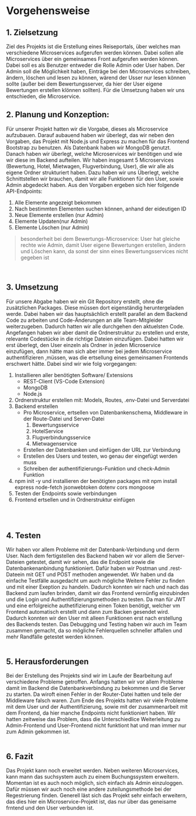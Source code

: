# Vorgehensweise

## 1. Zielsetzung
Ziel des Projekts ist die Erstellung eines Reiseportals, über welches man verschiedene Microservices aufgerufen werden können. Dabei sollen alle Microservices über ein gemeinsames Front aufgerufen werden können. Dabei soll es als Benutzer entweder die Rolle Admin oder User haben. Der Admin soll die Möglichkeit haben, Einträge bei den Microservices schreiben, ändern, löschen und lesen zu können, wärend der Usser nur lesen können sollte (außer bei dem Bewertungsserver, da hier der User eigene Bewertungen erstellen klönnen sollten). Für die Umsetzung haben wir uns entschieden, die Microservice.


## 2. Planung und Konzeption:
Für unserer Projekt hatten wir die Vorgabe, dieses als Microservice aufzubauen. Darauf aubauend haben wir überlegt, das wir neben den Vorgaben, das Projekt mit Node.js und Express zu machen für das Frontend Bootstrap zu benutzen. Als Datenbank haben wir MongoDB genutzt. Danach haben wir überlegt, welche Microservices wir benötigen und wie wir diese im Backend aufteilen. Wir haben insgesamt 5 Microservices (Bewertung, Hotel, Mietwagen, Flugverbindung, User), die wir alle als eigene Ordner strukturiert haben. Dazu haben wir uns Überlegt, welche Schnittstellen wir brauchen, damit wir alle Funktionen für den User, sowie Admin abgedeckt haben. Aus den Vorgaben ergeben sich hier folgende API-Endpoints:

1. Alle Elemente angezeigt bekommen
2. Nach bestimmten Elementen suchen können, anhand der eideutigen ID
3. Neue Elemente erstellen (nur Admin)
4. Elemente Updaten(nur Admin)
5. Elemente Löschen (nur Admin)

> besonderheit bei dem Bewertungs-Microservice: User hat gleiche rechte wie Admin, damit User eigene Bewertungen erstellen, ändern und Löschen kann, da sonst der sinn eines Bewertungsservices nicht gegeben ist<br/>
<br/>

## 3. Umsetzung
Für unsere Abgabe haben wir ein Git Repository erstellt, ohne die zusätzlichen Packages. Diese müssen dort eigenständig heruntergeladen werde. Dabei haben wir das hauptsächlich erstellt parallel an dem Backend Code zu arbeiten und Code-Änderungen an alle Team-Mitgleider weiterzugeben. Dadurch hatten wir alle durchgehen den aktuelsten Code. Angefangen haben wir aber damit die Ordnerstruktur zu erstellen und erste, relevante Codestücke in die richtige Dateien einzufügen. Dabei hatten wir erst überlegt, den User einzeln als Ordner in jeden Microservice einzufügen, dann hätte man sich aber immer bei jedem Microservice authentifizieren ,müssen, was die ertsellung eines gemeinsamen Frontends erschwert hätte. Dabei sind wir wie folg vorgegangen:
1. Installieren aller benötigten Software/ Extensions
   - REST-Client (VS-Code Extension)
   - MongoDB
   - Node.js
1. Ordnerstruktur erstellen mit: Models, Routes, .env-Datei und Serverdatei
2. Backend erstellen
   - Pro Microservice, ertsellen von Datenbankenschema, Middleware in der Route-Datei und Server-Datei
       1. Bewertungsservice
       2. HotelService
       3. Flugverbindungsservice
       4. Mietwagenservice
   - Erstellen der Datenbanken und einfügen der URL zur Verbindung
   - Erstellen des Users und testen, wo genau der eingefügt werden muss
   - Schreiben der authentifizierungs-Funktion und check-Admin Funktion
3. npm init -y und installieren der benötigten packages mit npm install express node-fetch jsonwebtoken dotenv cors mongoose
3. Testen der Endpoints sowie verbindungen
4. Frontend ertsellen und in Ordnerstruktur einfügen
<br/>
<br/>

## 4. Testen
Wir haben vor allem Probleme mit der Datenbank-Verbindung und derm User. Nach dem fertigstellen des Backend haben wir vor allem die Server-Dateien getestet, damit wir sehen, das die Endpoint sowie die Datenbankenanbindung funktioniert. Dafür haben wir Postman und .rest-Dateein mit GET und POST methoden angewendet. Wir haben und da einfache Testfälle ausgedacht um auch mögliche Weitere Fehler zu finden und mit einer Exeption zu handeln. Dadurch konnten wir nach und nach das Backend zum laufen brinden, damit wir das Frontend vernünfig einzubinden und die Login und Authentifizierungsmethoden zu testen. Da man für JWT und eine erfolgreiche authetifizierung einen Token benötigt, welcher vm Frontend automatisch erstellt und dann zum Backen gesendet wird. Dadurch konnten wir den User mit alleen Funktionen erst nach erstellung des Backends testen. Das Debugging und Testing haben wir auch im Team zusammen gemacht, da so mögliche Fehlerquellen schneller affallen und mehr Randfälle getestet werden können.<br/>
<br/>

## 5. Herausforderungen
Bei der Erstellung des Projekts sind wir im Laufe der Bearbeitung auf verschiedene Probleme getroffen. Anfangs hatten wir vor allem Probleme damit im Backend die Datenbankverbindung zu bekommen und die Server zu starten. Da wiroft einen Fehler in der Router-Datei hatten und teile der Middleware falsch waren. Zum Ende des Projekts hatten wir viele Probleme mit dem User und der Authentifizierung, sowie mit der zusammenarbeit mit dem Frontend, da hier manche Endpoints nicht funktioniert haben. Wir hatten zeitweise das Problem, dass die Unterschiedlice Weiterleitung zu Admin-Frontend und User-Frontend nicht funktiont hat und man immer nur zum Admin gekommen ist.<br/>
<br/>

## 6. Fazit
Das Projekt kann noch erweitet werden. Neben weiteren Microservices, kann mann das suchsystem auch zu einem Buchungssystem erweitern. Momentan ist es auch noch möglich, sich einfach als Admin einzuloggen. Dafür müssen wir auch noch eine andere zuteilungsmethode bei der Regestrierung finden. Generell läst sich das Projekt sehr einfach erweitern, das dies hier ein Microservice-Projekt ist, das nur über das geneisame frntend und den User verbunden ist.
